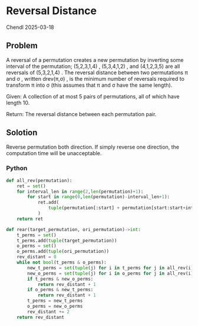 # Reversal Distance

Chendl 2025-03-18

## Problem

A reversal of a permutation creates a new permutation by inverting some interval of the permutation; (5,2,3,1,4)
, (5,3,4,1,2)
, and (4,1,2,3,5)
 are all reversals of (5,3,2,1,4)
. The reversal distance between two permutations π
 and σ
, written drev(π,σ)
, is the minimum number of reversals required to transform π
 into σ
 (this assumes that π
 and σ
 have the same length).

Given: A collection of at most 5 pairs of permutations, all of which have length 10.

Return: The reversal distance between each permutation pair.

## Solotion

Reverse permutation both direction. If simply reverse one direction, the computation time will be unacceptable.

### Python

``` python
def all_rev(permutation):
	ret = set()
	for interval_len in range(2,len(permutation)+1):
		for start in range(0,len(permutation)-interval_len+1):
			ret.add(
				tuple(permutation[:start] + permutation[start:start+interval_len][::-1] + permutation[start+interval_len:])
			)
	return ret

def rear(target_permutation, ori_permutation)->int:
	t_perms = set()
	t_perms.add(tuple(target_permutation))
	o_perms = set()
	o_perms.add(tuple(ori_permutation))
	rev_distant = 0
	while not bool(t_perms & o_perms):
		new_t_perms = set(tuple(j) for i in t_perms for j in all_rev(i))
		new_o_perms = set(tuple(j) for i in o_perms for j in all_rev(i))
		if t_perms & new_o_perms:
			return rev_distant + 1
		if o_perms & new_t_perms:
			return rev_distant + 1
		t_perms = new_t_perms
		o_perms = new_o_perms
		rev_distant += 2
	return rev_distant
```

